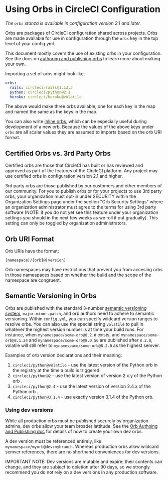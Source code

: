 # Using Orbs in CircleCI Configuration
_The `orbs` stanza is available in configuration version 2.1 and later._

Orbs are packages of CircleCI configuration shared across projects. Orbs are made available for use in configuration through the `orbs` key in the top level of your config.yml.

This document mostly covers the use of existing orbs in your configuration. See the docs on [authoring and publishing orbs](orbs-authoring.md) to learn more about making your own.

Importing a set of orbs might look like:

```yaml
orbs:
  rails: circleci/rails@1.13.3
  python: circleci/python@2.1
  heroku: circleci/heroku@volatile
```

The above would make three orbs available, one for each key in the map and named the same as the keys in the map. 

You can also write [inline orbs](inline-orbs), which can be especially useful during development of a new orb. Because the values of the above keys under `orbs` are all scalar values they are assumed to imports based on the orb URI format.

## Certified Orbs vs. 3rd Party Orbs
Certified orbs are those that CircleCI has built or has reviewed and approved as part of the features of the CircleCI platform. Any project may use certified orbs in configuration version 2.1 and higher. 

3rd party orbs are those published by our customers and other members of our community. For you to publish orbs or for your projects to use 3rd party orbs, your organization must opt-in under SECURITY within the Organization Settings page under the section "Orb Security Settings" where an organization administrator must agree to the terms for using 3rd party software (NOTE: if you do not yet see this feature under your organization settings you should in the next few weeks as we roll it out gradually). This setting can only be toggled by organization administrators.

## Orb URI Format
Orb URIs have the format:

`[namespace]/[orb]@[version]`

Orb namespaces may have restrictions that prevent you from accesing orbs in those namespaces based on whether the build and the scope of the namespace are congruent.

## Semantic Versioning in Orbs
Orbs are published with the standard 3-number [semantic versioning system](https://semver.org/), `major.minor.patch`, and orb authors need to adhere to semantic versioning. Within `config.yml`, you can specify wildcard version ranges to resolve orbs. You can also use the special string `volatile` to pull in whatever the highest version number is at time your build runs. For instance, when `mynamespace/some-orb@8.2.0` exists, and `mynamespace/some-orb@8.1.24` and `mynamespace/some-orb@8.0.56` are published after `8.2.0`, volatile will still refer to `mynamespace/some-orb@8.2.0` as the highest semver.

Examples of orb version declarations and their meaning:

1. `circleci/python@volatile` - use the latest version of the Python orb in the registry at the time a build is triggered.
2. `circleci/python@2` - use the latest version of version 2.x.y of the Python orb .
3. `circleci/python@2.4` - use the latest version of version 2.4.x of the Python orb .
4. `circleci/python@3.1.4` - use exactly version 3.1.4 of the Python orb.

### Using dev versions
While all production orbs must be published securely by organization admins, dev orbs allow your team broader lattitude. See the [Orb Authoing and Publishing doc](orbs-authoring.md) for details of how to create your own dev orbs. 

A dev version must be referenced entirely, like `mynamespace/myorb@dev:mybranch`. Whereas production orbs allow wildcard semver references, there are no shorthand conveniences for dev versions. 

IMPORTANT NOTE: Dev versions are mutable and expire: their contents can change, and they are subject to deletion after 90 days, so we strongly recommend you do not rely on a dev versions in any production software.
